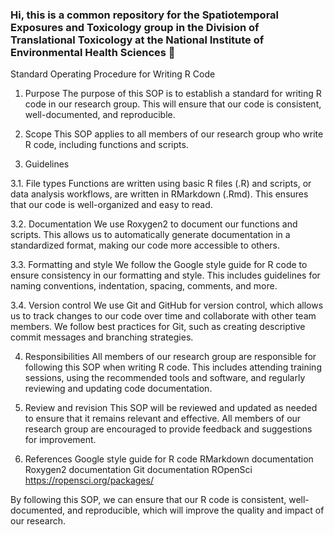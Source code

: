 ### Hi, this is a common repository for the Spatiotemporal Exposures and Toxicology group in the Division of Translational Toxicology at the National Institute of Environmental Health Sciences 👋

<!--
**Spatiotemporal-Exposures-and-Toxicology/Spatiotemporal-Exposures-and-Toxicology** is a ✨ _special_ ✨ repository because its `README.md` (this file) appears on your GitHub profile.

Here are some ideas to get you started:

- 🔭 I’m currently working on ...
- 🌱 I’m currently learning ...
- 👯 I’m looking to collaborate on ...
- 🤔 I’m looking for help with ...
- 💬 Ask me about ...
- 📫 How to reach me: ...
- 😄 Pronouns: ...
- ⚡ Fun fact: ...
-->


Standard Operating Procedure for Writing R Code

1. Purpose
The purpose of this SOP is to establish a standard for writing R code in our research group. This will ensure that our code is consistent, well-documented, and reproducible.

2. Scope
This SOP applies to all members of our research group who write R code, including functions and scripts.

3. Guidelines

3.1. File types
Functions are written using basic R files (.R) and scripts, or data analysis workflows, are written in RMarkdown (.Rmd). This ensures that our code is well-organized and easy to read.

3.2. Documentation
We use Roxygen2 to document our functions and scripts. This allows us to automatically generate documentation in a standardized format, making our code more accessible to others.

3.3. Formatting and style
We follow the Google style guide for R code to ensure consistency in our formatting and style. This includes guidelines for naming conventions, indentation, spacing, comments, and more.

3.4. Version control
We use Git and GitHub for version control, which allows us to track changes to our code over time and collaborate with other team members. We follow best practices for Git, such as creating descriptive commit messages and branching strategies.

4. Responsibilities
All members of our research group are responsible for following this SOP when writing R code. This includes attending training sessions, using the recommended tools and software, and regularly reviewing and updating code documentation.

5. Review and revision
This SOP will be reviewed and updated as needed to ensure that it remains relevant and effective. All members of our research group are encouraged to provide feedback and suggestions for improvement.

6. References
Google style guide for R code
RMarkdown documentation
Roxygen2 documentation
Git documentation
ROpenSci https://ropensci.org/packages/

By following this SOP, we can ensure that our R code is consistent, well-documented, and reproducible, which will improve the quality and impact of our research.




